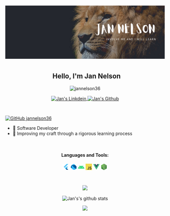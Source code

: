 ![Header](https://github.com/jannelson36/jannelson36/blob/main/jannelson.png)

## <h2 align="center"><img src="https://raw.githubusercontent.com/aemmadi/aemmadi/master/wave.gif" height="30px" width="5px"> Hello, I'm Jan Nelson</h2>

<p align="center"> <img src="https://komarev.com/ghpvc/?username=jannelson36&label=Views&color=blue&style=plastic" alt="jannelson36" /></p>


<p align="center">
<a href="https://www.linkedin.com/in/jan-nelson-85133517b/">
 <img align="center" alt="Jan's Linkdein" width="22px" src="https://cdn.jsdelivr.net/npm/simple-icons@v3/icons/linkedin.svg" />
</a>
<a href="https://github.com/jannelson36">
 <img align="center" alt="Jan's Github" width="22px" src="https://cdn.jsdelivr.net/npm/simple-icons@v3/icons/github.svg" />
</a>
</p>

</br>

[![GitHub jannelson36](https://img.shields.io/github/followers/jannelson36?label=follow&style=social)](https://github.com/jannelson36)

- 🔭 Software Developer </br>
- 🌱 Improving my craft through a rigorous learning process

</br>


<h4 align="center">Languages and Tools:</h4>

<p align="center">
<code><img height="20" src="https://raw.githubusercontent.com/github/explore/80688e429a7d4ef2fca1e82350fe8e3517d3494d/topics/flutter/flutter.png"></code>
<code><img height="20" src="https://raw.githubusercontent.com/github/explore/80688e429a7d4ef2fca1e82350fe8e3517d3494d/topics/dart/dart.png"></code>
<code><img height="20" src="https://raw.githubusercontent.com/github/explore/80688e429a7d4ef2fca1e82350fe8e3517d3494d/topics/android/android.png"></code>
<code><img height="20" src="https://raw.githubusercontent.com/github/explore/80688e429a7d4ef2fca1e82350fe8e3517d3494d/topics/javascript/javascript.png"></code>
<code><img height="20" src="https://raw.githubusercontent.com/github/explore/80688e429a7d4ef2fca1e82350fe8e3517d3494d/topics/vue/vue.png"></code>
<code><img height="20" src="https://raw.githubusercontent.com/github/explore/80688e429a7d4ef2fca1e82350fe8e3517d3494d/topics/nodejs/nodejs.png"></code>    
</p>

</br>

<p align="center">
<img src="https://github-readme-stats.vercel.app/api/top-langs/?username=jannelson36&count_private=true&theme=tokyonight&line_height=40"></p>

<p align="center">
<img src="https://github-readme-stats.vercel.app/api?username=jannelson36&show_icons=true&theme=dark&line_height=27" alt="Jan's's github stats"/>
  </p>
 
 <p align="center">
<a href="https://github.com/jannelson36/github-readme-stats">
  <img src="https://github-readme-stats.vercel.app/api/wakatime?username=jannelson36&show_icons=true&theme=dark&layout=compact)" />
</a>
</p>


</a>



